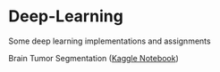 # Deep-Learning
Some deep learning implementations and assignments

Brain Tumor Segmentation ([Kaggle Notebook](https://www.kaggle.com/aakash3120/brain-tumor-segmentation-sem-long-2021))
